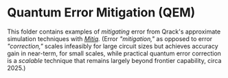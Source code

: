 # Quantum Error Mitigation (QEM)

This folder contains examples of _mitigating_ error from Qrack's approximate simulation techniques with _[Mitiq](https://mitiq.readthedocs.io/en/stable/)._ (Error _"mitigation,"_ as opposed to error _"correction,"_ scales infeasibly for large circuit sizes but achieves accuracy gain in near-term, for small scales, while practical quantum error correction is a _scalable_ technique that remains largely beyond frontier capability, circa 2025.)
